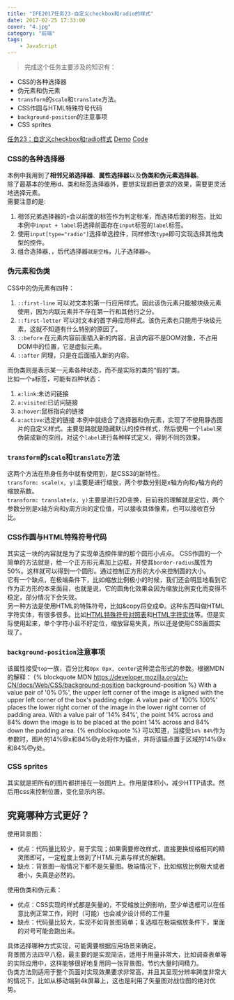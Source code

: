 ```yaml
---
title: "IFE2017任务23-自定义checkbox和radio的样式"
date: 2017-02-25 17:33:00
cover: "4.jpg"
category: "前端"
tags:
    - JavaScript
---
```

>完成这个任务主要涉及的知识有：
  * CSS的各种选择器
  * 伪元素和伪元素
  * `transform`的`scale`和`translate`方法。
  * CSS作圆与HTML特殊符号代码
  * `background-position`的注意事项
  * CSS sprites

<!-- more -->
[任务23：自定义checkbox和radio样式](http://ife.baidu.com/course/detail/id/23)
[Demo](http://ming-holy.space/2017/IFE-2017/23/index.html)
[Code](https://github.com/Mingholy/IFE-2017/tree/master/23)

### CSS的各种选择器
本例中我用到了**相邻兄弟选择器**、**属性选择器**以及**伪类和伪元素选择器**。  
除了最基本的使用id、类和标签选择器外，要想实现题目要求的效果，需要更灵活地选择元素。  
需要注意的是:
1. 相邻兄弟选择器的`+`会以前面的标签作为判定标准，而选择后面的标签。比如本例中`input + label`将选择前面存在`input`标签的`label`标签。
2. 使用`input[type="radio"]`选择单选控件，同样修改`type`即可实现选择其他类型的控件。
3. 组合选择器`,`，后代选择器`就是空格`，儿子选择器`>`。

### 伪元素和伪类
CSS中的伪元素有四种：
1. `::first-line`
  可以对文本的第一行应用样式。因此该伪元素只能被块级元素使用，因为内联元素并不存在第一行和其他行之分。
2. `::first-letter`
  可以对文本的首字母应用样式。该伪元素也只能用于块级元素，这就不知道有什么特别的原因了。
3. `::before`
  在元素内容前面插入新的内容，且该内容不是DOM对象，不占用DOM中的位置，它是虚拟元素。
4. `::after`
  同理，只是在后面插入新的内容。

而伪类则是表示某一元素各种状态，而不是实际的类的“假的”类。  
比如一个`a`标签，可能有四种状态：
1. `a:link`:未访问链接
2. `a:visited`:已访问链接
3. `a:hover`:鼠标指向的链接
4. `a:active`:选定的链接
本例中就结合了选择器和伪元素，实现了不使用静态图片的自定义样式。主要思路就是隐藏默认的控件样式，然后使用一个`label`来伪装成新的空间，对这个`label`进行各种样式定义，得到不同的效果。

### `transform`的`scale`和`translate`方法
这两个方法在热身任务中就有使用到，是CSS3的新特性。  
`transform: scale(x, y)`主要是进行缩放，两个参数分别是x轴方向和y轴方向的缩放系数。  
`transform: translate(x, y)`主要是进行2D变换，目前我的理解就是定位，两个参数分别是x轴方向和y周方向的定位值，可以接收具体像素，也可以接收百分比。

### CSS作圆与HTML特殊符号代码
其实这一块的内容就是为了实现单选控件里的那个圆形小点点。
CSS作圆的一个简单的方法就是，给一个正方形元素加上边框，并使其`border-radius`属性为50%。这样就可以得到一个圆形。通过控制正方形的大小来控制圆的大小。  
它有一个缺点，在极端条件下，比如缩放比例极小的时候，我们还会明显地看到它作为正方形的本来面目，也就是说，它的圆角化效果会因为缩放比例变化而变得不稳定，部分情况下会失效。  
另一种方法是使用HTML的特殊符号，比如&copy将变成©。这种东西叫做HTML字符实体，有很多很多。比如[HTML特殊符号对照表](http://tool.chinaz.com/Tools/HtmlChar.aspx)和[HTML字符实体](http://www.w3school.com.cn/html/html_entities.asp)等。但是实际使用起来，单个字符小且不好定位，缩放容易失真，所以还是使用CSS画圆实现了。

### `background-position`注意事项
该属性接受`top`一族，百分比和`0px 0px, center`这种混合形式的参数。根据MDN的解释：
{% blockquote MDN https://developer.mozilla.org/zh-CN/docs/Web/CSS/background-position background-position %}
With a value pair of '0% 0%', the upper left corner of the image is aligned with the upper left corner of the box's padding edge. A value pair of '100% 100%' places the lower right corner of the image in the lower right corner of padding area. With a value pair of '14% 84%', the point 14% across and 84% down the image is to be placed at the point 14% across and 84% down the padding area.
{% endblockquote %}
可以知道，当接受`14% 84%`作为参数时，图片的14%@x和84%@y处将作为锚点，并将该锚点置于区域的14%@x和84%@y处。

### CSS sprites
其实就是把所有的图片都拼接在一张图片上。作用是体积小，减少HTTP请求。然后用css来控制位置，变化显示内容。

## 究竟哪种方式更好？
使用背景图：
* 优点：代码量比较少，易于实现；如果需要修改样式，直接更换规格相同的精灵图即可，一定程度上做到了HTML元素与样式的解耦。
* 缺点：背景图一般情况下都不是矢量图。极端情况下，比如缩放比例极大或者极小，失真是必然的。

使用伪类和伪元素：
* 优点：CSS实现的样式都是矢量的，不受缩放比例影响，至少单选框可以在任意比例正常工作，同时（可能）也会减少设计师的工作量
* 缺点：代码量比较大，实现不如背景图简单；复选框在极端缩放条件下，里面的对号可能会跑出来。

具体选择哪种方式实现，可能需要根据应用场景来确定。  
背景图方法四平八稳，最主要的是实现简洁，适用于用量非常大，比如调查表单等的实际应用中，这样能够很好地复用同一张背景图，节约大量时间精力。  
伪类方法则适用于整个页面对实现效果要求非常高，并且其呈现分辨率跨度非常大的情况下，比如从移动端到4k屏幕上，这也是利用了矢量图对战位图的绝对优势。

